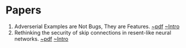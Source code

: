 # Papers
1. Adverserial Examples are Not Bugs, They are Features.
[~pdf](https://arxiv.org/abs/1905.02175)  [~Intro](https://github.com/I-am-Bot/Papers/blob/master/1.md)
2. Rethinking the security of skip connections in resent-like neural networks.
[~pdf](https://openreview.net/pdf?id=BJlRs34Fvr)  [~Intro](https://github.com/I-am-Bot/Papers/blob/master/Rethinking%20the%20security%20of%20skip%20connections%20in%20resent-like%20neural%20networks.md)
